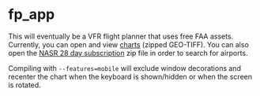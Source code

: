 # fp_app

This will eventually be a VFR flight planner that uses free FAA assets. Currently, you can open and view [charts](https://www.faa.gov/air_traffic/flight_info/aeronav/digital_products/vfr/) (zipped GEO-TIFF). You can also open the [NASR 28 day subscription](https://www.faa.gov/air_traffic/flight_info/aeronav/aero_data/NASR_Subscription/) zip file in order to search for airports.

Compiling with `--features=mobile` will exclude window decorations and recenter the chart when the keyboard is shown/hidden or when the screen is rotated.
